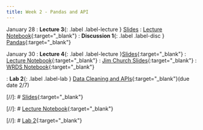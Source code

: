 ```yaml
---
title: Week 2 - Pandas and API
---
```


January 28
: **Lecture 3**{: .label .label-lecture } [Slides](https://docs.google.com/presentation/d/1jKsrwXdCBGtRnCGdmBag58vDlZMBvASzcJTqDVXm3A8/edit?usp=sharing)
: [Lecture Notebook](https://datahub.berkeley.edu/hub/user-redirect/git-pull?repo=https%3A%2F%2Fgithub.com%2FUCB-Econ-148%2Fecon148-sp25&branch=main&urlpath=lab%2Ftree%2Fecon148-sp25%2Flec%2Flec2.1%2FLec2.1-Pandas.ipynb){:target="_blank"} 
: **Discussion 1**{: .label .label-disc } [Pandas](https://docs.google.com/presentation/d/1CqbCfVFxNdw7KzIUz7p0IqqjTnMsiBVwm0K-dK5V69A/edit?usp=sharing){:target="_blank"} 


January 30
: **Lecture 4**{: .label .label-lecture }[Slides](https://docs.google.com/presentation/d/1t6DlA82wNilxicKTeSDA26v9uzSFsAgQ3f-N64SN2pg/edit?usp=sharing){:target="_blank"} 
: [Lecture Notebook](https://datahub.berkeley.edu/hub/user-redirect/git-pull?repo=https%3A%2F%2Fgithub.com%2FUCB-Econ-148%2Fecon148-sp25&branch=main&urlpath=tree%2Fecon148-sp25%2Flec%2Flec2.2%2Flecture-4.ipynb){:target="_blank"} 
: [Jim Church Slides](https://docs.google.com/presentation/d/1oHP2sLDP1g52ZhET5fuPoEv62HbwJZKrAAaS31lplFE/edit?usp=sharing){:target="_blank"} 
: [WRDS Notebook](https://datahub.berkeley.edu/hub/user-redirect/git-pull?repo=https%3A%2F%2Fgithub.com%2FUCB-Econ-148%2Fecon148-sp25&branch=main&urlpath=lab%2Ftree%2Fecon148-sp25%2Flec%2Flec2.2%2FWRDS2025.ipynb){:target="_blank"} 



: **Lab 2**{: .label .label-lab } [Data Cleaning and APIs](https://datahub.berkeley.edu/hub/user-redirect/git-pull?repo=https%3A%2F%2Fgithub.com%2FUCB-Econ-148%2Fecon148-sp25&branch=main&urlpath=lab%2Ftree%2Fecon148-sp25%2Flab%2Flab02%2Flab02.ipynb){:target="_blank"}(due date 2/7)


[//]: # [Slides](){:target="_blank"} 

[//]: # [Lecture Notebook](){:target="_blank"} 

[//]: # [Lab 2](){:target="_blank"} 


